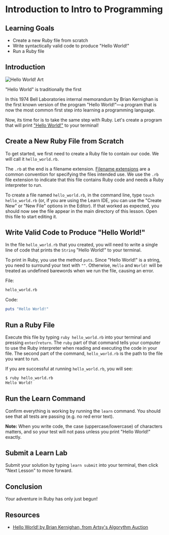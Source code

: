 # Introduction to Intro to Programming

## Learning Goals

- Create a new Ruby file from scratch
- Write syntactically valid code to produce "Hello World!"
- Run a Ruby file

## Introduction

![Hello World! Art](https://d32dm0rphc51dk.cloudfront.net/b6JQ66-0nHij79irJT-Pdg/large.jpg)

"Hello World" is traditionally the first 

In this 1974 Bell Laboratories internal memorandum by Brian Kernighan is the
first known version of the program "Hello World!"—a program that is now the most
common first step into learning a programming language.

Now, its time for is to take the same step with Ruby. Let's create a program
that will print ["Hello World!"][hello] to your terminal!

## Create a New Ruby File from Scratch

To get started, we first need to create a Ruby file to contain our code. We will
call it `hello_world.rb`.

The `.rb` at the end is a filename extension. [Filename extensions][filenames]
are a common convention for specifying the files intended use. We use the `.rb`
file extension to indicate that this file contains Ruby code and needs a Ruby
interpreter to run.

To create a file named `hello_world.rb`, in the command line, type `touch
hello_world.rb` (or, if you are using the Learn IDE, you can use the "Create
New" or "New File" options in the Editor). If that worked as expected, you
should now see the file appear in the main directory of this lesson. Open this
file to start editing it.

## Write Valid Code to Produce "Hello World!"

In the file `hello_world.rb` that you created, you will need to write a single
line of code that prints the `String` "Hello World!" to your terminal.

To print in Ruby, you use the method `puts`. Since "Hello World!" is a string,
you need to surround your text with `""`. Otherwise, `Hello` and `World!` will
be treated as undefined barewords when we run the file, causing an error.

File:

```sh
hello_world.rb
```

Code:

```ruby
puts "Hello World!"
```

## Run a Ruby File

Execute this file by typing `ruby hello_world.rb` into your terminal and
pressing `enter`/`return`. The `ruby` part of that command tells your computer
to use the Ruby interpreter when reading and executing the code in your file.
The second part of the command, `hello_world.rb` is the path to the file you
want to run.

If you are successful at running `hello_world.rb`, you will see:

```bash
$ ruby hello_world.rb
Hello World!
```

## Run the Learn Command

Confirm everything is working by running the `learn` command. You should see that
all tests are passing (e.g. no red error text).

**Note:** When you write code, the case (uppercase/lowercase) of characters
matters, and so your test will not pass unless you print "Hello World!" exactly.

## Submit a Learn Lab

Submit your solution by typing `learn submit` into your terminal, then click "Next
Lesson" to move forward.

## Conclusion

Your adventure in Ruby has only just begun!

## Resources

- [Hello World! by Brian Kernighan, from Artsy's Algorythm Auction](https://www.artsy.net/artwork/brian-kernighan-hello-world)

[hello]: http://en.wikipedia.org/wiki/%22Hello,_World!%22_program
[filenames]: https://en.wikipedia.org/wiki/Filename_extension

